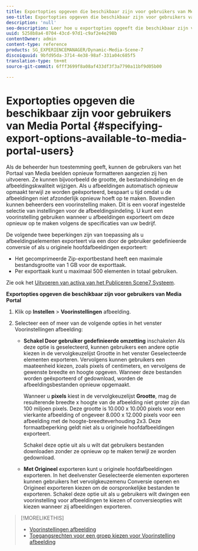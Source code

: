 ```yaml
---
title: Exportopties opgeven die beschikbaar zijn voor gebruikers van Media Portal
seo-title: Exportopties opgeven die beschikbaar zijn voor gebruikers van Media Portal
description: 'null'
seo-description: Leer hoe u exportopties opgeeft die beschikbaar zijn voor gebruikers van Media Portal.
uuid: 5258b8a4-0704-43cd-97d1-c9af2e4e298b
contentOwner: admin
content-type: reference
products: SG_EXPERIENCEMANAGER/Dynamic-Media-Scene-7
discoiquuid: 9bfd95da-3714-4e38-98af-331a04c685f5
translation-type: tm+mt
source-git-commit: 6fff3699f8a08af433df3f3a7790a11bf9d05b00

---
```



# Exportopties opgeven die beschikbaar zijn voor gebruikers van Media Portal {#specifying-export-options-available-to-media-portal-users}

Als de beheerder hun toestemming geeft, kunnen de gebruikers van het Portaal van Media beelden opnieuw formatteren aangezien zij hen uitvoeren. Ze kunnen bijvoorbeeld de grootte, de bestandsindeling en de afbeeldingskwaliteit wijzigen. Als u afbeeldingen automatisch opnieuw opmaakt terwijl ze worden geëxporteerd, bespaart u tijd omdat u de afbeeldingen niet afzonderlijk opnieuw hoeft op te maken. Bovendien kunnen beheerders een voorinstelling maken. Dit is een vooraf ingestelde selectie van instellingen voor de afbeeldingsindeling. U kunt een voorinstelling gebruiken wanneer u afbeeldingen exporteert om deze opnieuw op te maken volgens de specificaties van uw bedrijf.

De volgende twee beperkingen zijn van toepassing als u afbeeldingselementen exporteert via een door de gebruiker gedefinieerde conversie of als u originele hoofdafbeeldingen exporteert:

* Het gecomprimeerde Zip-exportbestand heeft een maximale bestandsgrootte van 1 GB voor de exporttaak.
* Per exporttaak kunt u maximaal 500 elementen in totaal gebruiken.

Zie ook het [Uitvoeren van activa van het Publiceren Scene7 Systeem](exporting-assets-scene7-publishing-system.md#exporting_assets_from_scene7_publishing_system).

**Exportopties opgeven die beschikbaar zijn voor gebruikers van Media Portal**

1. Klik op **Instellen** > **Voorinstellingen** afbeelding.
1. Selecteer een of meer van de volgende opties in het venster Voorinstellingen afbeelding:

   * **Schakel Door gebruiker gedefinieerde omzetting** inschakelen Als deze optie is geselecteerd, kunnen gebruikers een andere optie kiezen in de vervolgkeuzelijst Grootte in het venster Geselecteerde elementen exporteren. Vervolgens kunnen gebruikers een maateenheid kiezen, zoals pixels of centimeters, en vervolgens de gewenste breedte en hoogte opgeven. Wanneer deze bestanden worden geëxporteerd of gedownload, worden de afbeeldingsbestanden opnieuw opgemaakt.

      Wanneer u **pixels** kiest in de vervolgkeuzelijst **Grootte**, mag de resulterende breedte x hoogte van de afbeelding niet groter zijn dan 100 miljoen pixels. Deze grootte is 10.000 x 10.000 pixels voor een vierkante afbeelding of ongeveer 8.000 x 12.000 pixels voor een afbeelding met de hoogte-breedteverhouding 2x3. Deze formaatbeperking geldt niet als u originele hoofdafbeeldingen exporteert.

      Schakel deze optie uit als u wilt dat gebruikers bestanden downloaden zonder ze opnieuw op te maken terwijl ze worden gedownload.

   * **Met Origineel** exporteren kunt u originele hoofdafbeeldingen exporteren. In het deelvenster Geselecteerde elementen exporteren kunnen gebruikers het vervolgkeuzemenu Conversie openen en Origineel exporteren kiezen om de oorspronkelijke bestanden te exporteren. Schakel deze optie uit als u gebruikers wilt dwingen een voorinstelling voor afbeeldingen te kiezen of conversieopties wilt kiezen wanneer zij afbeeldingen exporteren.

>[!MORELIKETHIS]
>
>* [Voorinstellingen afbeelding](application-setup.md#image_presets)
>* [Toegangsrechten voor een groep kiezen voor Voorinstelling afbeelding](creating-media-portal-groups.md#choosing_image_preset_access_permissions_for_a_group)

